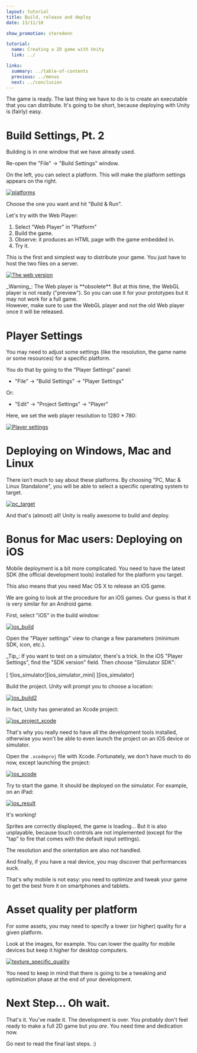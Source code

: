 ```yaml
---
layout: tutorial
title: Build, release and deploy
date: 13/11/18

show_promotion: steredenn

tutorial:
  name: Creating a 2D game with Unity
  link: ../

links:
  summary: ../table-of-contents
  previous: ../menus
  next: ../conclusion
---
```


The game is ready. The last thing we have to do is to create an executable that you can distribute. It's going to be short, because deploying with Unity is (fairly) easy.

# Build Settings, Pt. 2

Building is in one window that we have already used.

Re-open the "File" -> "Build Settings" window.

On the left, you can select a platform. This will make the platform settings appears on the right.

[ ![platforms][platforms] ][platforms]

Choose the one you want and hit "Build & Run".

Let's try with the Web Player:

1. Select "Web Player" in "Platform"
2. Build the game.
3. Observe: it produces an HTML page with the game embedded in.
4. Try it.

This is the first and simplest way to distribute your game. You just have to host the two files on a server.

[ ![The web version][web_result] ][web_result]

<div data-block="warning">
_Warning_: The Web player is **obsolete**. But at this time, the WebGL player is not ready ("preview"). So you can use it for your prototypes but it may not work for a full game.<br />
However, make sure to use the WebGL player and not the old Web player once it will be released.
</div>

# Player Settings

You may need to adjust some settings (like the resolution, the game name or some resources) for a specific platform.

You do that by going to the "Player Settings" panel:

* "File" -> "Build Settings" -> "Player Settings"

Or:

* "Edit" -> "Project Settings" -> "Player"

Here, we set the web player resolution to 1280 * 780:

[ ![Player settings][player_settings] ][player_settings]

# Deploying on Windows, Mac and Linux

There isn't much to say about these platforms. By choosing "PC, Mac & Linux Standalone", you will be able to select a specific operating system to target.

[ ![pc_target][pc_target] ][pc_target]

And that's (almost) all! Unity is really awesome to build and deploy.

# Bonus for Mac users: Deploying on iOS

Mobile deployment is a bit more complicated. You need to have the latest SDK (the official development tools) installed for the platform you target.

This also means that you need Mac OS X to release an iOS game.

We are going to look at the procedure for an iOS games. Our guess is that it is very similar for an Android game.

First, select "iOS" in the build window:

[ ![ios_build][ios_build] ][ios_build]

Open the "Player settings" view to change a few parameters (minimum SDK, icon, etc.).

<div data-block="note">
_Tip_: If you want to test on a simulator, there's a trick. In the iOS "Player Settings", find the "SDK version" field. Then choose "Simulator SDK":
<br/><br />
[ ![ios_simulator][ios_simulator_mini] ][ios_simulator]
<br />
</div>

Build the project. Unity will prompt you to choose a location:

[ ![ios_build2][ios_build2] ][ios_build2]

In fact, Unity has generated an Xcode project:

[ ![ios_project_xcode][ios_project_xcode] ][ios_project_xcode]

That's why you really need to have all the development tools installed, otherwise you won't be able to even launch the project on an iOS device or simulator.

Open the `.xcodeproj` file with Xcode. Fortunately, we don't have much to do now, except launching the project:

[ ![ios_xcode][ios_xcode] ][ios_xcode]

Try to start the game. It should be deployed on the simulator. For example, on an iPad:

[ ![ios_result][ios_result] ][ios_result]

It's working!

Sprites are correctly displayed, the game is loading... But it is also unplayable, because touch controls are not implemented (except for the "tap" to fire that comes with the default input settings).

The resolution and the orientation are also not handled.

And finally, if you have a real device, you may discover that performances suck.

That's why mobile is not easy: you need to optimize and tweak your game to get the best from it on smartphones and tablets.

# Asset quality per platform

For some assets, you may need to specify a lower (or higher) quality for a given platform.

Look at the images, for example. You can lower the quality for mobile devices but keep it higher for desktop computers.

[ ![texture_specific_quality][texture_specific_quality] ][texture_specific_quality]

You need to keep in mind that there is going to be a tweaking and optimization phase at the end of your development.

# Next Step... Oh wait.

That's it. You've made it. The development is over.
You probably don't feel ready to make a full 2D game but _you are_. You need time and dedication now.

Go next to read the final last steps. :)


[platforms]: ./-img/platforms.png
[web_result]: ./-img/web_result.png
[player_settings]: ./-img/player_settings.png
[pc_target]: ./-img/pc_target.png
[texture_specific_quality]: ./-img/texture_specific_quality.png

[ios_build]: ./-img/ios_build.png
[ios_build2]: ./-img/ios_build_2.png
[ios_project_xcode]: ./-img/ios_project_xcode.png
[ios_simulator]: ./-img/ios_simulator.png
[ios_simulator_mini]: ./-img/ios_simulator_mini.png
[ios_xcode]: ./-img/ios_xcode.png
[ios_result]: ./-img/ios_result.png
